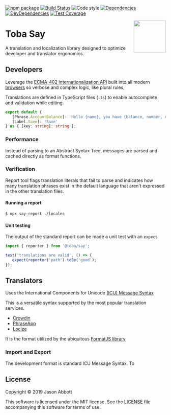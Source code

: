[![npm package](https://img.shields.io/npm/v/@toba/say.svg)](https://www.npmjs.org/package/@toba/say)
[![Build Status](https://travis-ci.org/toba/say.svg?branch=master)](https://travis-ci.org/toba/say)
![Code style](https://img.shields.io/badge/code_style-prettier-ff69b4.svg)
[![Dependencies](https://img.shields.io/david/toba/say.svg)](https://david-dm.org/toba/say)
[![DevDependencies](https://img.shields.io/david/dev/toba/say.svg)](https://david-dm.org/toba/say#info=devDependencies&view=list)
[![Test Coverage](https://codecov.io/gh/toba/say/branch/master/graph/badge.svg)](https://codecov.io/gh/toba/say)

<img src='https://toba.github.io/about/images/logo-colored.svg' width="100" align="right"/>

# Toba Say

A translation and localization library designed to optimize developer and translator ergonomics.

## Developers

Leverage the [ECMA-402 Internationalization API](https://www.ecma-international.org/ecma-402/5.0/) built into all modern [browsers](https://developer.mozilla.org/en-US/docs/Web/JavaScript/Reference/Global_Objects/Intl) so verbose and complex logic, like plural rules,

Translations are defined in TypeScript files (`.ts`) to enable autocomplete and validation while editing.

```ts
export default {
   [Phrase.AccountBalance]: `Hello {name}, you have {balance, number, currency} in your bank account.`,
   [Label.Save]: 'Save'
} as { [key: string]: string };
```

### Performance

Instead of parsing to an Abstract Syntax Tree, messages are parsed and cached directly as format functions.

### Verification

Report tool flags translation literals that fail to parse and indicates how many translation phrases exist in the default language that aren't expressed in the other translation files.

#### Running a report

```bash
$ npx say-report ./locales
```

#### Unit testing

The output of the standard report can be made a unit test with an `expect`

```ts
import { reporter } from '@toba/say';

test('translations are valid', () => {
   expect(reporter('path').toBe('good');
});

```

## Translators

Uses the International Components for Unicode [(ICU) Message Syntax](http://userguide.icu-project.org/formatparse/messages)

This is a versatile syntax supported by the most popular translation services.

-  [Crowdin](https://blog.crowdin.com/2016/11/09/icu-syntax-in-crowdin/)
-  [PhraseApp](https://help.phraseapp.com/translate-website-and-app-content/use-icu-message-format/icu-message-format)
-  [Locize](https://medium.com/@jamuhl/we-now-fully-support-icu-format-at-https-locize-com-d2a6775ed06f)

It is the format utilized by the ubiquitous [FormatJS library](https://formatjs.io/guides/message-syntax/)

### Import and Export

The development format is standard ICU Message Syntax. To

## License

Copyright &copy; 2019 Jason Abbott

This software is licensed under the MIT license. See the [LICENSE](./LICENSE) file
accompanying this software for terms of use.
